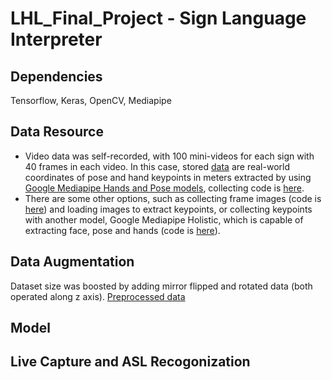 # LHL_Final_Project - Sign Language Interpreter

## Dependencies
Tensorflow, Keras, OpenCV, Mediapipe

## Data Resource
* Video data was self-recorded, with 100 mini-videos for each sign with 40 frames in each video. In this case, stored [data](data/recorded_keypoints) are real-world coordinates of pose and hand keypoints in meters extracted by using [Google Mediapipe Hands and Pose models](https://google.github.io/mediapipe/solutions/hands.html), collecting code is [here](src/collect_keypoints_pose_hands.py).
* There are some other options, such as collecting frame images (code is [here](collect_frames.py)) and loading images to extract keypoints, or collecting keypoints with another model, Google Mediapipe Holistic, which is capable of extracting face, pose and hands (code is [here](collect_keypoints_holistic.py)).

## Data Augmentation
Dataset size was boosted by adding mirror flipped and rotated data (both operated along z axis). [Preprocessed data](data/preprocessed_data)

## Model

## Live Capture and ASL Recogonization
